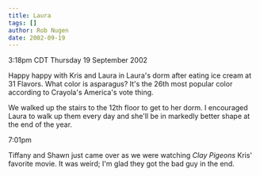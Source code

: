 ```yaml
---
title: Laura
tags: []
author: Rob Nugen
date: 2002-09-19
---
```


<p class=date>3:18pm CDT Thursday 19 September 2002</p>

<p>Happy happy with Kris and Laura in Laura's dorm after eating ice
cream at 31 Flavors.  What color is asparagus?  It's the 26th most
popular color according to Crayola's America's vote thing.</p>

<p>We walked up the stairs to the 12th floor to get to her dorm.  I
encouraged Laura to walk up them every day and she'll be in markedly
better shape at the end of the year.</p>

<p class=date>7:01pm</p>

<p>Tiffany and Shawn just came over as we were watching <em>Clay
Pigeons</em> Kris' favorite movie.  It was weird; I'm glad they got
the bad guy in the end.</p>

